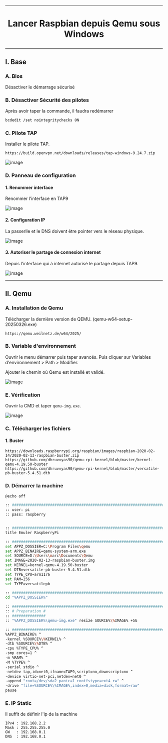 ----------------------------------------------------------------------------------------------------------------
# <p align='center'> Lancer Raspbian depuis Qemu sous Windows </p>
----------------------------------------------------------------------------------------------------------------
## I. Base
### A. Bios
Désactiver le démarrage sécurisé
### B. Désactiver Sécurité des pilotes
Après avoir taper la commande, il faudra redémarrer
```bash
bcdedit /set nointegritychecks ON
```
### C. Pilote TAP
Installer le pilote TAP.
```
https://build.openvpn.net/downloads/releases/tap-windows-9.24.7.zip
```

![image](https://github.com/user-attachments/assets/a3bb2fb3-c554-4d8a-9a33-6f0d7b753c00)

### D. Panneau de configuration
#### 1. Renommer interface
Renommer l'interface en TAP9

![image](https://github.com/user-attachments/assets/03d7447b-6e4b-4d46-9323-5b727038ba23)

#### 2. Configuration IP
La passerlle et le DNS doivent être pointer vers le réseau physique.

![image](https://github.com/user-attachments/assets/d5f6cb3a-03c2-4b70-b168-8bb40bf9006b)

#### 3. Autoriser le partage de connexion internet
Depuis l'interface qui à internet autorisé le partage depuis TAP9.

![image](https://github.com/user-attachments/assets/bdcc576c-c15d-422b-97eb-c0962fb18bf9)

----------------------------------------------------------------------------------------------------------------
## II. Qemu
### A. Installation de Qemu
Télécharger la dernière version de QEMU. (qemu-w64-setup-20250326.exe)
```
https://qemu.weilnetz.de/w64/2025/
```
### B. Variable d'environnement
Ouvrir le menu démarrer puis taper avancés. Puis cliquer sur Variables d'environnement > Path > Modifier.

Ajouter le chemin où Qemu est installé et validé.

![image](https://github.com/user-attachments/assets/2b546d4c-fbbb-40ee-bf27-cebd30849fa5)

### E. Vérification
Ouvrir la CMD et taper `qemu-img.exe`.

![image](https://github.com/user-attachments/assets/2e6ea615-d1b8-4bb3-932c-c3ead8df1126)

### C. Télécharger les fichiers
#### 1. Buster
```
https://downloads.raspberrypi.org/raspbian/images/raspbian-2020-02-14/2020-02-13-raspbian-buster.zip
https://github.com/dhruvvyas90/qemu-rpi-kernel/blob/master/kernel-qemu-4.19.50-buster
https://github.com/dhruvvyas90/qemu-rpi-kernel/blob/master/versatile-pb-buster-5.4.51.dtb
```


### D. Démarrer la machine
```bash
@echo off

:: ##############################################################################################
:: user: pi
:: pass: raspberry


:: ##############################################################################################
title Emuler RaspberryPi

:: ##############################################################################################
set APPZ_DOSSIER=C:\Program Files\qemu
set APPZ_BINAIRE=qemu-system-arm.exe
set SOURCE=D:\Users\marc\Documents\Qemu
set IMAGE=2020-02-13-raspbian-buster.img
set KERNEL=kernel-qemu-4.19.50-buster
set DTB=versatile-pb-buster-5.4.51.dtb
set TYPE_CPU=arm1176
set RAM=256
set TYPE=versatilepb

:: ##############################################################################################
cd "%APPZ_DOSSIER%"

:: ###############################################################################################
:: # Preparation #
:: ###############
:: "%APPZ_DOSSIER%\qemu-img.exe" resize SOURCE%\%IMAGE% +5G

:: ##############################################################################################
%APPZ_BINAIRE% ^
-kernel %SOURCE%\%KERNEL% ^
-dtb %SOURCE%\%DTB% ^
-cpu %TYPE_CPU% ^
-smp cores=1 ^
-m %RAM% ^
-M %TYPE% ^
-serial stdio ^
-netdev tap,id=net0,ifname=TAP9,script=no,downscript=no ^
-device virtio-net-pci,netdev=net0 ^
-append "root=/dev/sda2 panic=1 rootfstype=ext4 rw" ^
-drive "file=%SOURCE%\%IMAGE%,index=0,media=disk,format=raw"
pause
```

### E. IP Static
Il suffit de définir l'ip de la machine

```
IPv4 : 192.168.2.2
Mask : 255.255.255.0
GW   : 192.168.0.1
DNS  : 192.168.0.1
```


